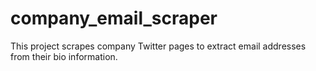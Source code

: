 # company_email_scraper
This project scrapes company Twitter pages to extract email addresses from their bio information.
